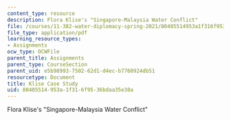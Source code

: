 ```yaml
---
content_type: resource
description: Flora Klise's "Singapore-Malaysia Water Conflict"
file: /courses/11-382-water-diplomacy-spring-2021/80485514953a1f316f9536bdaa35e38a_MIT11_382s21_Klise.pdf
file_type: application/pdf
learning_resource_types:
- Assignments
ocw_type: OCWFile
parent_title: Assignments
parent_type: CourseSection
parent_uid: e5b98993-7502-62d1-d4ec-b7760924db51
resourcetype: Document
title: Klise Case Study
uid: 80485514-953a-1f31-6f95-36bdaa35e38a
---
```

Flora Klise's "Singapore-Malaysia Water Conflict"

